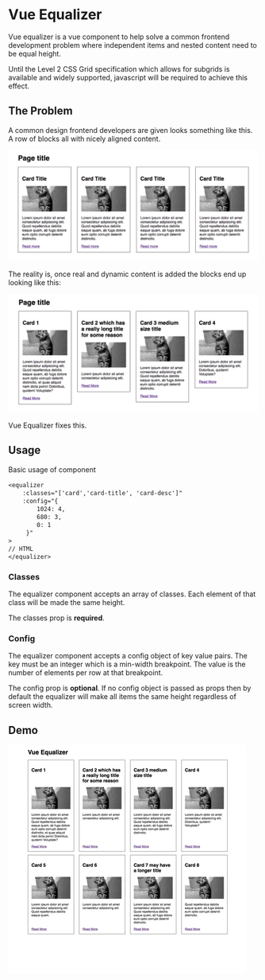 # Vue Equalizer

Vue equalizer is a vue component to help solve a common frontend development problem where independent items and nested content need to be equal height.

Until the Level 2 CSS Grid specification which allows for subgrids is available and widely supported, javascript will be required to achieve this effect.

## The Problem

A common design frontend developers are given looks something like this. A row of blocks all with nicely aligned content.

![](public/assets/img/design.png?raw=true)

The reality is, once real and dynamic content is added the blocks end up looking like this:

![](public/assets/img/reality.png?raw=true)

Vue Equalizer fixes this.

## Usage

Basic usage of component

```
<equalizer
    :classes="['card','card-title', 'card-desc']"
    :config="{
        1024: 4,
        680: 3,
        0: 1
     }"
>
// HTML
</equalizer>
```

### Classes

The equalizer component accepts an array of classes. Each element of that class will be made the same height.

The classes prop is **required**.

### Config

The equalizer component accepts a config object of key value pairs. The key must be an integer which is a min-width breakpoint. The value is the number of elements per row at that breakpoint.

The config prop is **optional**. If no config object is passed as props then by default the equalizer will make all items the same height regardless of screen width.

## Demo

![](public/assets/img/equalizer.gif?raw=true)
